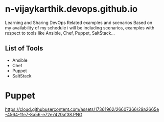 # n-vijaykarthik.devops.github.io
Learning and Sharing DevOps Related examples and scenarios
Based on my availability of my schedule i will be including scenarios, examples with respect to tools like Ansible, Chef, Puppet, SaltStack...

## List of Tools
- Ansible
- Chef
- Puppet
- SaltStack

# Puppet
https://cloud.githubusercontent.com/assets/17361962/26607366/29a2665e-4564-11e7-8a56-e72e7420af38.PNG
